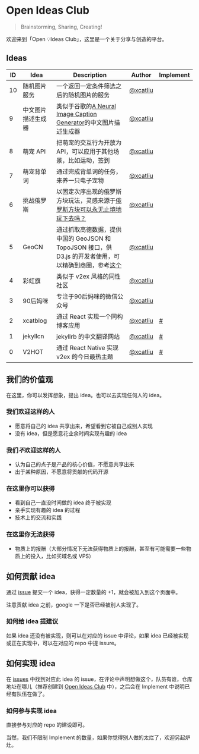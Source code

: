 Open Ideas Club
===

> Brainstorming, Sharing, Creating!

欢迎来到「Open :bulb:Ideas Club」，这里是一个关于分享与创造的平台。

## Ideas

ID  | Idea | Description | Author | Implement 
--- | ---- | ----------- | ----------- | ---------
10 | 随机图片服务 | 一个返回一定条件筛选之后的随机图片的服务 | [@xcatliu] | 
9 | 中文图片描述生成器 | 类似于谷歌的[A Neural Image Caption Generator](http://googleresearch.blogspot.co.uk/2014/11/a-picture-is-worth-thousand-coherent.html)的中文图片描述生成器 | [@xcatliu] | 
8 | 萌宠 API | 把萌宠的交互行为开放为 API，可以应用于其他场景，比如运动，签到 | [@xcatliu] | 
7 | 萌宠背单词 | 通过完成背单词的任务，来养一只电子宠物 | [@xcatliu] | 
6 | 挑战俄罗斯 | 以固定次序出现的俄罗斯方块玩法，灵感来源于[俄罗斯方块可以永无止境地玩下去吗？](http://www.matrix67.com/blog/archives/2134) | [@xcatliu] | 
5 | GeoCN | 通过抓取高德数据，提供中国的 GeoJSON 和 TopoJSON 接口，供 D3.js 的开发者使用，可以精确到商圈，参考[这个](http://bl.ocks.org/mbostock/4060606) | [@xcatliu] | 
4 | 彩虹旗 | 类似于 v2ex 风格的同性社区 | [@xcatliu] | 
3 | 90后妈咪 | 专注于90后妈咪的微信公众号 | [@xcatliu] | 
2 | xcatblog | 通过 React 实现一个同构博客应用 | [@xcatliu] | [#](https://github.com/xcatliu/xcatblog)
1 | jekyllcn | jekyllrb 的中文翻译网站 | [@xcatliu] | [#](https://github.com/xcatliu/jekyllcn)
0 | V2HOT | 通过 React Native 实现 v2ex 的今日最热主题 | [@xcatliu] | [#](https://github.com/xcatliu/V2HOT)

## 我们的价值观

在这里，你可以发挥想象，提出 idea。也可以去实现任何人的 idea。

### 我们欢迎这样的人

- 愿意将自己的 idea 共享出来，希望看到它被自己或别人实现
- 没有 idea，但是愿意花业余时间实现有趣的 idea

### 我们***不***欢迎这样的人

- 认为自己的点子是产品的核心价值，不愿意共享出来
- 出于某种原因，不愿意将贡献的代码开源

### 在这里你可以获得

- 看到自己一直没时间做的 idea 终于被实现
- 亲手实现有趣的 idea 的过程
- 技术上的交流和实践

### 在这里你无法获得

- 物质上的报酬（大部分情况下无法获得物质上的报酬，甚至有可能需要一些物质上的投入，比如买域名或 VPS）

## 如何贡献 idea

通过 [issue](https://github.com/open-ideas-club/ideas/issues/new) 提交一个 idea，获得一定数量的 +1，就会被加入到这个页面中。

注意贡献 idea 之前，google 一下是否已经被别人实现了。

### 如何给 idea 提建议

如果 idea 还没有被实现，则可以在对应的 issue 中评论，如果 idea 已经被实现或正在实现中，可以在对应的 repo 中提 issure。

## 如何实现 idea

在 [issues](https://github.com/open-ideas-club/ideas/issues) 中找到对应此 idea 的 issue，在评论中声明想做这个，队员有谁，仓库地址在哪儿（推荐创建到 [Open Ideas Club](https://github.com/open-ideas-club) 中），之后会在 Implement 中说明已经有队伍在做了。

### 如何参与实现 idea

直接参与对应的 repo 的建设即可。

当然，我们不限制 Implement 的数量，如果你觉得别人做的太烂了，欢迎另起炉灶。

[@xcatliu]: https://github.com/xcatliu